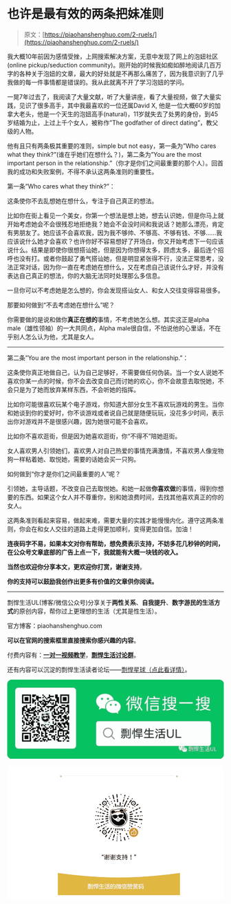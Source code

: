 # 也许是最有效的两条把妹准则

> 原文：[https://piaohanshenghuo.com/2-ruels/](https://piaohanshenghuo.com/2-ruels/)

我大概10年前因为感情受挫，上网搜索解决方案，无意中发现了网上的泡妞社区(online pickup/seduction community)。刚开始的时候我如痴如醉地阅读几百万字的各种关于泡妞的文章，最大的好处就是不再那么痛苦了，因为我意识到了几乎我做的每一件事情都是错误的。我从此就离不开了学习泡妞的学问。

一晃7年过去了，我阅读了大量文献，听了大量讲座，看了大量视频，做了大量实践，见识了很多高手，其中我最喜欢的一位还属David X, 他是一位大概60岁的加拿大老头，他是一个天生的泡妞高手(natural)，11岁就失去了处男的身份，到45岁结婚为止，上过上千个女人，被称作”The godfather of direct dating”，教父级的人物。

他有且只有两条极其重要的准则，simple but not easy，第一条为”Who cares what they think?”(谁在乎她们在想什么？)，第二条为”You are the most important person in the relationship.”（你才是你们之间最重要的那个人）。回首我的成功和失败案例，不得不承认这两条准则的重要性。

第一条”Who cares what they think?”：

这条使你不去乱想她在想什么，专注于自己真正的想法。

比如你在街上看见一个美女，你第一个想法是想上她，想去认识她，但是你马上就开始考虑她会不会很残忍地拒绝我？她会不会没时间和我说话？她那么漂亮，肯定有男朋友了。她应该不会喜欢我，因为我不够帅、不够高、不够有钱、不够……我应该说什么她才会喜欢？也许你好不容易想好了开场白，你又开始考虑下一句应该说什么。结果是即使你很想搭讪她，但是因为你想得太多，顾虑太多，最后连个招呼也没有打。或者你鼓起了勇气搭讪她，但是明显紧张得不行，没法正常思考，没法正常对话，因为你一直在考虑她在想什么，又在考虑自己该说什么才好，并没有表达自己真正的想法，你的大脑无法同时处理那么多信息。

一旦你可以不考虑她是怎么想的，你会发现搭讪女人、和女人交往变得容易很多。

那要如何做到“不去考虑她在想什么”呢？

你需要做的是说和做你**真正在想的**事情，不考虑她怎么想。其实这正是alpha male（雄性领袖）的一大共同点，Alpha male很自信，不怕说他的心里话，不在乎别人怎么认为他，尤其是女人。

* * *

第二条”You are the most important person in the relationship.”：

这条使你真正地做自己，认为自己足够好，不需要做任何伪装。当一个女人说她不喜欢你某一点的时候，你不会去改变自己而讨她的欢心，你不会故意去取悦她，不会只是为了她而放弃某样东西，不会听她的指挥。

比如你可能很喜欢玩某个电子游戏，你知道大部分女生不喜欢玩游戏的男生。当你和她谈到你的爱好时，你不谈游戏或者说自己就是随便玩玩，没花多少时间，表示出你对游戏并不是很感兴趣，因为她很可能不会喜欢。

比如你不喜欢逛街，但是因为她喜欢逛街，你“不得不”陪她逛街。

女人喜欢男人引领她们，喜欢男人对自己热爱的事情充满激情，不喜欢男人像宠物狗一样粘着她、取悦她，需要的话她会买一只狗。

如何做到“你才是你们之间最重要的人”呢？

引领她，主导话题，不改变自己去取悦她。和她一起做**你喜欢做**的事情，得到你想要的东西。如果这个女人并不尊重你，别和她浪费时间，去找其他喜欢真正的你的女人。

这两条准则看起来容易，做起来难，需要大量的实践才能慢慢内化。遵守这两条准则，你会在和女人交往的道路上走得更加顺利，变得更加自信。加油！

**连夜码字不易，如果本文对你有帮助，想免费表示支持，不妨多花几秒钟的时间，在公众号文章底部的广告上点一下，我就能有大概一块钱的收入。**

**当然也欢迎你分享本文，更欢迎你打赏，谢谢支持**。

**你的支持可以鼓励我创作出更多有价值的文章供你阅读。**

* * *

剽悍生活UL(博客/微信公众号)分享关于**两性关系**、**自我提升**、**数字游民的生活方式**的原创内容，帮你过上更理想的生活（尤其是性生活）。

官方博客：piaohanshenghuo.com

**可以在官网的搜索框里直接搜索你感兴趣的内容**。

付费内容有：[**一对一视频教学**](https://mp.weixin.qq.com/s?__biz=MzU5NDgxNjI2Nw==&mid=2247485005&idx=3&sn=90921756abbf4f2d3df570a34d4412c0&chksm=fe7a3a29c90db33fa3d31a082f139f3b0a13062b3d594469aad53918a4d84fce706e2e29a9d1&scene=21#wechat_redirect)，[**剽悍生活讨论群**](https://mp.weixin.qq.com/s?__biz=MzU5NDgxNjI2Nw==&mid=2247484865&idx=1&sn=77c36b4014d6c1948879043442f768cf&chksm=fe7a39a5c90db0b39ebff280e3b8b406d41d45b546e8bc22c977a3a9a56ff7256d53e8bf5793&scene=21#wechat_redirect)。

还有内容可以沉淀的剽悍生活读者论坛——[剽悍星球（点此看详情）](https://mp.weixin.qq.com/s?__biz=MzU5NDgxNjI2Nw==&mid=2247484958&idx=1&sn=6873fdf5968922b143e9fe93901ed8ce&chksm=fe7a3a7ac90db36ce1a6ba7f337d7d857342c1904c8605480ad2b5050a2eb9b519e36c09be6e&scene=21#wechat_redirect)。

![为什么我认为比特币很有价值](img/316191c97346335b59c3bc6381596e93.png "为什么我认为比特币很有价值")



![](img/48a213915b598d48c51d7cbc5ebeaa6c.png)